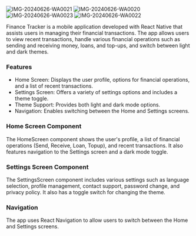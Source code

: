 ![IMG-20240626-WA0021](https://github.com/AMEHE17/rn-assignment5-11356821/assets/170131396/c8b94c8d-6e01-4831-bc0c-b1838c46083c)
![IMG-20240626-WA0020](https://github.com/AMEHE17/rn-assignment5-11356821/assets/170131396/876e1115-091b-4b46-b2d3-8101b0fd5102)
![IMG-20240626-WA0023](https://github.com/AMEHE17/rn-assignment5-11356821/assets/170131396/76314865-e6b9-4356-8194-56115681719d)
![IMG-20240626-WA0022](https://github.com/AMEHE17/rn-assignment5-11356821/assets/170131396/59dc4503-c3ce-47fd-afc6-e12bae0b5ddd)

Finance Tracker is a mobile application developed with React Native that assists users in managing their financial transactions. The app allows users to view recent transactions, handle various financial operations such as sending and receiving money, loans, and top-ups, and switch between light and dark themes.

### Features

- Home Screen: Displays the user profile, options for financial operations, and a list of recent transactions.
- Settings Screen: Offers a variety of settings options and includes a theme toggle.
- Theme Support: Provides both light and dark mode options.
- Navigation: Enables switching between the Home and Settings screens.

### Home Screen Component

The HomeScreen component shows the user's profile, a list of financial operations (Send, Receive, Loan, Topup), and recent transactions. It also features navigation to the Settings screen and a dark mode toggle.

### Settings Screen Component

The SettingsScreen component includes various settings such as language selection, profile management, contact support, password change, and privacy policy. It also has a toggle switch for changing the theme.

### Navigation

The app uses React Navigation to allow users to switch between the Home and Settings screens.
